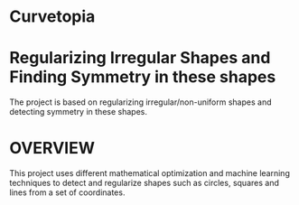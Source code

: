 # Curvetopia

# Regularizing Irregular Shapes and Finding Symmetry in these shapes

The project is based on regularizing irregular/non-uniform shapes and detecting symmetry in these shapes. 

# OVERVIEW
This project uses different mathematical optimization and machine learning techniques to detect and regularize shapes such as circles, squares and lines from a set of coordinates.
